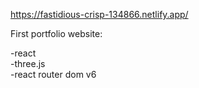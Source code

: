 https://fastidious-crisp-134866.netlify.app/  

First portfolio website:
  
-react  
-three.js  
-react router dom v6  
